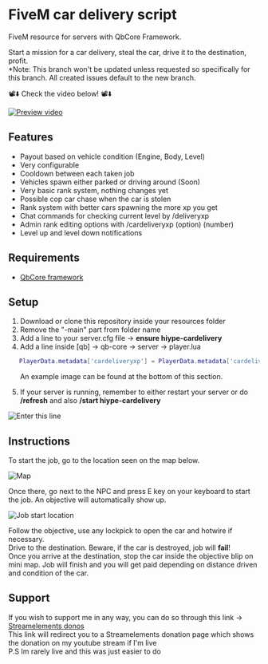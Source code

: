 # FiveM car delivery script

FiveM resource for servers with QbCore Framework.

Start a mission for a car delivery, steal the car, drive it to the destination, profit.<br>
*Note: This branch won't be updated unless requested so specifically for this branch.
All created issues default to the new branch.

📽️⬇️ Check the video below! 📽️⬇️

[![Preview video](https://i.imgur.com/gJTgDYv.jpg)](http://www.youtube.com/watch?v=MU_RDg1ahBc "FiveM QBCore Car Delivery FREE Script")

## Features

- Payout based on vehicle condition (Engine, Body, Level)
- Very configurable
- Cooldown between each taken job
- Vehicles spawn either parked or driving around (Soon)
- Very basic rank system, nothing changes yet
- Possible cop car chase when the car is stolen
- Rank system with better cars spawning the more xp you get
- Chat commands for checking current level by /deliveryxp
- Admin rank editing options with /cardeliveryxp (option) (number)
- Level up and level down notifications

## Requirements

- [QbCore framework](https://github.com/qbcore-framework)

## Setup

1. Download or clone this repository inside your resources folder
2. Remove the "-main" part from folder name
3. Add a line to your server.cfg file -> **ensure hiype-cardelivery**
4. Add a line inside [qb] -> qb-core -> server -> player.lua

```lua
   PlayerData.metadata['cardeliveryxp'] = PlayerData.metadata['cardeliveryxp'] or 0
```

&nbsp;&nbsp;&nbsp;&nbsp;&nbsp;&nbsp;An example image can be found at the bottom of this section.<br>

5. If your server is running, remember to either restart your server or do **/refresh** and also **/start hiype-cardelivery**

![Enter this line](https://i.imgur.com/hae5hLd.png)

## Instructions

To start the job, go to the location seen on the map below.

![Map](https://i.imgur.com/4xeQvGS.png)

Once there, go next to the NPC and press E key on your keyboard to start the job. An objective will automatically show up.

![Job start location](https://i.imgur.com/b4coTdR.png)

Follow the objective, use any lockpick to open the car and hotwire if necessary.<br>
Drive to the destination. Beware, if the car is destroyed, job will **fail**!<br>
Once you arrive at the destination, stop the car inside the objective blip on mini map. Job will finish and you will get paid depending on distance driven and condition of the car.

## Support

If you wish to support me in any way, you can do so through this link -> [Streamelements donos](https://streamelements.com/hiype/tip)<br>
This link will redirect you to a Streamelements donation page which shows the donation on my youtube stream if I'm live<br>
P.S Im rarely live and this was just easier to do
